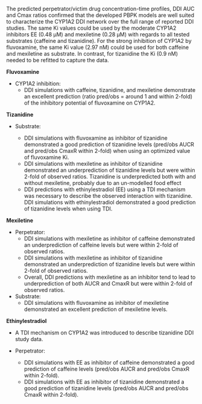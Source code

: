 The predicted perpetrator/victim drug concentration-time profiles, DDI AUC and Cmax ratios confirmed that the developed PBPK models are well suited to characterize the CYP1A2 DDI network over the full range of reported DDI studies. The same Ki values could be used by the moderate CYP1A2 inhibitors EE (0.48 μM) and mexiletine (0.28 μM) with regards to all tested substrates (caffeine and tizanidine). For the strong inhibition of CYP1A2 by fluvoxamine, the same Ki value (2.97 nM) could be used for both caffeine and mexiletine as substrate. In contrast, for tizanidine the Ki (0.9 nM) needed to be refitted to capture the data.

**Fluvoxamine** 

- CYP1A2 inhibition:
  - DDI simulations with caffeine, tizanidine, and mexiletine demonstrate an excellent prediction (ratio pred/obs = around 1 and within 2-fold) of the inhibitory potential of fluvoxamine on CYP1A2.

**Tizanidine**

- Substrate:

  - DDI simulations with fluvoxamine as inhibitor of tizanidine demonstrated a good prediction of tizanidine levels (pred/obs AUCR and pred/obs CmaxR within 2-fold) when using an optimized value of fluvoxamine Ki.
  - DDI simulations with mexiletine as inhibitor of tizanidine demonstrated an underprediction of tizanidine levels but were within 2-fold of observed ratios. Tizanidine is underpredicted both with and without mexiletine, probably due to an un-modelled food effect
  - DDI predictions with ethinylestradiol (EE) using a TDI mechanism was necessary to describe the      observed interaction with tizanidine. DDI simulations with ethinylestradiol demonstrated a good prediction of tizanidine levels when using TDI.

**Mexiletine**

+ Perpetrator:
  + DDI simulations with mexiletine as inhibitor of caffeine demonstrated an underprediction of caffeine levels but were within 2-fold of observed ratios.
  + DDI simulations with mexiletine as inhibitor of tizanidine demonstrated an underprediction of      tizanidine levels but were within 2-fold of observed ratios.
  + Overall, DDI predictions with mexiletine as an inhibitor tend to lead to underprediction of both AUCR and CmaxR but were within 2-fold of observed ratios.
+ Substrate:
  + DDI simulations with fluvoxamine as inhibitor of mexiletine demonstrated an excellent prediction of mexiletine levels.

**Ethinylestradiol**

- A TDI mechanism on CYP1A2 was introduced to describe tizanidine DDI study data.

- Perpetrator: 

  - DDI simulations with EE as inhibitor of caffeine demonstrated a good prediction of caffeine levels (pred/obs AUCR and pred/obs CmaxR within 2-fold).
  - DDI simulations with EE as inhibitor of tizanidine demonstrated a good prediction of tizanidine levels (pred/obs AUCR and pred/obs CmaxR within 2-fold).
